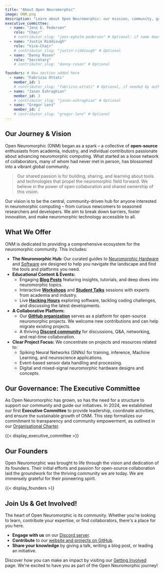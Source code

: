 ```yaml
---
title: "About Open Neuromorphic"
image: ONM.png
description: "Learn about Open Neuromorphic: our mission, community, governance with our Executive Committee, and how our founders sparked this collaborative hub for neuromorphic computing."
executive_committee:
  - name: "Jens E. Pedersen"
    role: "Chair"
    # contributor_slug: "jens-egholm-pedersen" # Optional: if name doesn't urlize correctly
  - name: "Justin Riddiough"
    role: "Vice-Chair"
    # contributor_slug: "justin-riddiough" # Optional
  - name: "Danny Rosen"
    role: "Secretary"
    # contributor_slug: "danny-rosen" # Optional

founders: # New section added here
  - name: "Fabrizio Ottati"
    member_id: 1
    # contributor_slug: "fabrizio-ottati" # Optional, if needed by author-card correctly
  - name: "Jason Eshraghian"
    member_id: 3
    # contributor_slug: "jason-eshraghian" # Optional
  - name: "Gregor Lenz"
    member_id: 2
    # contributor_slug: "gregor-lenz" # Optional
---
```


## Our Journey & Vision

Open Neuromorphic (ONM) began as a spark – a collective of **open-source** enthusiasts from academia, industry, and individual contributors passionate about advancing neuromorphic computing. What started as a loose network of collaborators, many of whom had never met in person, has blossomed into a vibrant global community.

> Our shared passion is for building, sharing, and learning about tools and technologies that propel the neuromorphic field forward. We believe in the power of open collaboration and shared ownership of this vision.

Our vision is to be the central, community-driven hub for anyone interested in neuromorphic computing – from curious newcomers to seasoned researchers and developers. We aim to break down barriers, foster innovation, and make neuromorphic technology accessible to all.

## What We Offer

ONM is dedicated to providing a comprehensive ecosystem for the neuromorphic community. This includes:

*   **The Neuromorphic Hub:** Our curated guides to [Neuromorphic Hardware](/neuromorphic-computing/hardware/) and [Software](/neuromorphic-computing/software/) are designed to help you navigate the landscape and find the tools and platforms you need.
*   **Educational Content & Events:**
    *   Engaging **[Blog Posts](/blog/)** featuring insights, tutorials, and deep dives into neuromorphic topics.
    *   Interactive **[Workshops](/workshops/)** and **[Student Talks](/neuromorphic-computing/student-talks/)** sessions with experts from academia and industry.
    *   Live **[Hacking Hours](/neuromorphic-computing/software/hacking-hours/)** exploring software, tackling coding challenges, and discussing the latest developments.
*   **A Collaborative Platform:**
    *   Our **[GitHub organization](https://github.com/open-neuromorphic)** serves as a platform for open-source neuromorphic projects. We welcome new contributions and can help migrate existing projects.
    *   A thriving **[Discord community](https://discord.gg/hUygPUdD8E)** for discussions, Q&A, networking, and real-time collaboration.
*   **Clear Project Focus:** We concentrate on projects and resources related to:
    *   Spiking Neural Networks (SNNs) for training, inference, Machine Learning, and neuroscience applications.
    *   Event-based sensor data handling and processing.
    *   Digital and mixed-signal neuromorphic hardware designs and concepts.

## Our Governance: The Executive Committee

As Open Neuromorphic has grown, so has the need for a structure to support our community and guide our initiatives. In 2024, we established our first **Executive Committee** to provide leadership, coordinate activities, and ensure the sustainable growth of ONM. This step formalizes our commitment to transparency and community empowerment, as outlined in our [Organisational Charter](charter/).

{{< display_executive_committee >}}

## Our Founders

Open Neuromorphic was brought to life through the vision and dedication of its founders. Their initial efforts and passion for open-source collaboration laid the groundwork for the thriving community we are today. We are immensely grateful for their pioneering spirit.

{{< display_founders >}}

## Join Us & Get Involved!

The heart of Open Neuromorphic is its community. Whether you're looking to learn, contribute your expertise, or find collaborators, there's a place for you here.
*   **Engage with us** on our [Discord server](https://discord.gg/hUygPUdD8E).
*   **Contribute** to our [website and projects on GitHub](https://github.com/open-neuromorphic/open-neuromorphic.github.io).
*   **Share your knowledge** by giving a talk, writing a blog post, or leading an initiative.

Discover how you can make an impact by visiting our [Getting Involved](/getting-involved/) page. We're excited to have you as part of the Open Neuromorphic journey!
